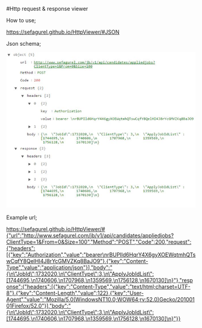 #Http request & response viewer

How to use;

https://sefagurel.github.io/HttpViewer/#JSON

Json schema;

![alt text](https://github.com/sefagurel/HttpViewer/blob/master/images/schema.JPG)

Example url;

https://sefagurel.github.io/HttpViewer/#{"url":"http://www.sefagurel.com/jb/v1/api/candidates/appliedjobs?ClientType=1&From=0&Size=100","Method":"POST","Code":200,"request":{"headers":[{"key":"Authorization","value":"bearer\nrBUPIld6HqrY4X6gyXOEWqtmhQTswCqfY8QelHI4J8rYcGMVZKq8BaJO9"},{"key":"Content-Type","value":"application/json"}],"body":"{\n\"JobId\":1732020,\n\"ClientType\":3,\n\"ApplyJobIdList\":[1744695,\n1740606,\n1707968,\n1359569,\n1756128,\n1670130]\n}"},"response":{"headers":[{"key":"Content-Type","value":"text/html;charset=UTF-8"},{"key":"Content-Length","value":122},{"key":"User-Agent","value":"Mozilla/5.0(WindowsNT10.0;WOW64;rv:52.0)Gecko/20100101Firefox/52.0"}],"body":"{\n\"JobId\":1732020,\n\"ClientType\":3,\n\"ApplyJobIdList\":[1744695,\n1740606,\n1707968,\n1359569,\n1756128,\n1670130]\n}"}}
